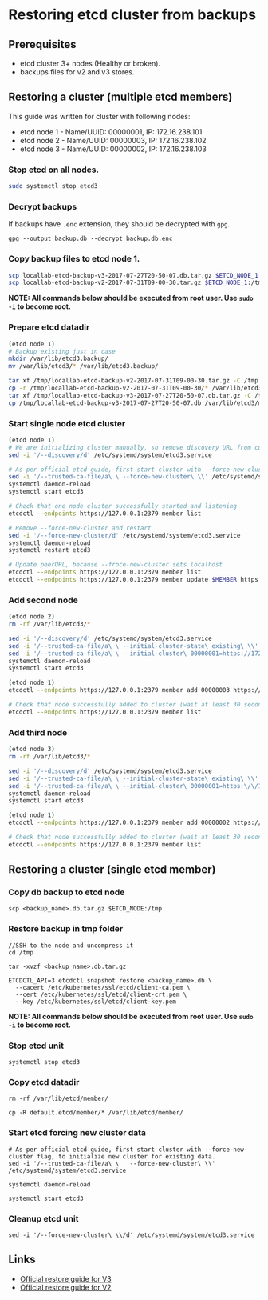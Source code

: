 # Restoring etcd cluster from backups

## Prerequisites

- etcd cluster 3+ nodes (Healthy or broken).
- backups files for v2 and v3 stores.

## Restoring a cluster (multiple etcd members)

This guide was written for cluster with following nodes:
- etcd node 1 - Name/UUID: 00000001, IP: 172.16.238.101
- etcd node 2 - Name/UUID: 00000003, IP: 172.16.238.102
- etcd node 3 - Name/UUID: 00000002, IP: 172.16.238.103

### Stop etcd on all nodes.

```bash
sudo systemctl stop etcd3
```

### Decrypt backups

If backups have `.enc` extension, they should be decrypted with `gpg`.

```
gpg --output backup.db --decrypt backup.db.enc
```

### Copy backup files to etcd node 1.
```bash
scp locallab-etcd-backup-v3-2017-07-27T20-50-07.db.tar.gz $ETCD_NODE_1:/tmp
scp locallab-etcd-backup-v2-2017-07-31T09-00-30.tar.gz $ETCD_NODE_1:/tmp
```

**NOTE: All commands below should be executed from root user. Use `sudo -i` to become root.**

### Prepare etcd datadir

```bash
(etcd node 1)
# Backup existing just in case
mkdir /var/lib/etcd3.backup/
mv /var/lib/etcd3/* /var/lib/etcd3.backup/

tar xf /tmp/locallab-etcd-backup-v2-2017-07-31T09-00-30.tar.gz -C /tmp
cp -r /tmp/locallab-etcd-backup-v2-2017-07-31T09-00-30/* /var/lib/etcd3/
tar xf /tmp/locallab-etcd-backup-v3-2017-07-27T20-50-07.db.tar.gz -C /tmp
cp /tmp/locallab-etcd-backup-v3-2017-07-27T20-50-07.db /var/lib/etcd3/member/snap/db
```

### Start single node etcd cluster
```bash
(etcd node 1)
# We are initializing cluster manually, so remove discovery URL from config
sed -i '/--discovery/d' /etc/systemd/system/etcd3.service

# As per official etcd guide, first start cluster with --force-new-cluster flag, to initialize new cluster for existing data.
sed -i '/--trusted-ca-file/a\ \ --force-new-cluster\ \\' /etc/systemd/system/etcd3.service
systemctl daemon-reload
systemctl start etcd3

# Check that one node cluster successfully started and listening
etcdctl --endpoints https://127.0.0.1:2379 member list

# Remove --force-new-cluster and restart
sed -i '/--force-new-cluster/d' /etc/systemd/system/etcd3.service
systemctl daemon-reload
systemctl restart etcd3

# Update peerURL, because --froce-new-cluster sets localhost
etcdctl --endpoints https://127.0.0.1:2379 member list
etcdctl --endpoints https://127.0.0.1:2379 member update $MEMBER https://172.16.238.101:2380
```

### Add second node
```bash
(etcd node 2)
rm -rf /var/lib/etcd3/*

sed -i '/--discovery/d' /etc/systemd/system/etcd3.service
sed -i '/--trusted-ca-file/a\ \ --initial-cluster-state\ existing\ \\' /etc/systemd/system/etcd3.service
sed -i '/--trusted-ca-file/a\ \ --initial-cluster\ 00000001=https://172.16.238.101:2380,00000003=https://172.16.238.102:2380\ \\' /etc/systemd/system/etcd3.service
systemctl daemon-reload
systemctl start etcd3

(etcd node 1)
etcdctl --endpoints https://127.0.0.1:2379 member add 00000003 https://172.16.238.102:2380

# Check that node successfully added to cluster (wait at least 30 seconds)
etcdctl --endpoints https://127.0.0.1:2379 member list
```

### Add third node
```bash
(etcd node 3)
rm -rf /var/lib/etcd3/*

sed -i '/--discovery/d' /etc/systemd/system/etcd3.service
sed -i '/--trusted-ca-file/a\ \ --initial-cluster-state\ existing\ \\' /etc/systemd/system/etcd3.service
sed -i '/--trusted-ca-file/a\ \ --initial-cluster\ 00000001=https:\/\/172.16.238.101:2380,00000003=https:\/\/172.16.238.102:2380,\00000002=https:\/\/172.16.238.103:2380 \\' /etc/systemd/system/etcd3.service
systemctl daemon-reload
systemctl start etcd3

(etcd node 1)
etcdctl --endpoints https://127.0.0.1:2379 member add 00000002 https://172.16.238.103:2380

# Check that node successfully added to cluster (wait at least 30 seconds)
etcdctl --endpoints https://127.0.0.1:2379 member list
```

## Restoring a cluster (single etcd member)

### Copy db backup to etcd node

```
scp <backup_name>.db.tar.gz $ETCD_NODE:/tmp
```

### Restore backup in tmp folder
```
//SSH to the node and uncompress it
cd /tmp

tar -xvzf <backup_name>.db.tar.gz

ETCDCTL_API=3 etcdctl snapshot restore <backup_name>.db \
  --cacert /etc/kubernetes/ssl/etcd/client-ca.pem \
  --cert /etc/kubernetes/ssl/etcd/client-crt.pem \
  --key /etc/kubernetes/ssl/etcd/client-key.pem
```

**NOTE: All commands below should be executed from root user. Use `sudo -i` to become root.**

### Stop etcd unit
```
systemctl stop etcd3
```

### Copy etcd datadir
```
rm -rf /var/lib/etcd/member/

cp -R default.etcd/member/* /var/lib/etcd/member/
```

### Start etcd forcing new cluster data
```
# As per official etcd guide, first start cluster with --force-new-cluster flag, to initialize new cluster for existing data.
sed -i '/--trusted-ca-file/a\ \   --force-new-cluster\ \\' /etc/systemd/system/etcd3.service

systemctl daemon-reload

systemctl start etcd3
```

### Cleanup etcd unit

```
sed -i '/--force-new-cluster\ \\/d' /etc/systemd/system/etcd3.service
```

## Links

- [Official restore guide for V3](https://github.com/coreos/etcd/blob/master/Documentation/op-guide/recovery.md)
- [Official restore guide for V2](https://github.com/coreos/etcd/blob/master/Documentation/v2/admin_guide.md#restoring-a-backup)
